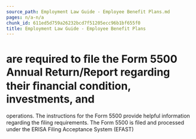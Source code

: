 ```yaml
---
source_path: Employment Law Guide - Employee Benefit Plans.md
pages: n/a-n/a
chunk_id: 611ed5d759a26232bcd7f51205ecc96b1bf655f0
title: Employment Law Guide - Employee Benefit Plans
---
```

# are required to ﬁle the Form 5500 Annual Return/Report regarding their ﬁnancial condition, investments, and

operations. The instructions for the Form 5500 provide helpful information regarding the ﬁling requirements. The Form 5500 is ﬁled and processed under the ERISA Filing Acceptance System (EFAST)

